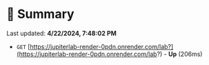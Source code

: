 # 📖 Summary
Last updated: **4/22/2024, 7:48:02 PM**

- `GET` [https://jupiterlab-render-0pdn.onrender.com/lab?](https://jupiterlab-render-0pdn.onrender.com/lab?) - **Up** (206ms)

